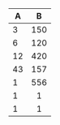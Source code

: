 | A  | B  |
| -- |:--:|
| 3  | 150 |
| 6  | 120 |
| 12 | 420|
| 43 | 157 |
| 1  | 556|
| 1  |  1 |
| 1  |  1 |
